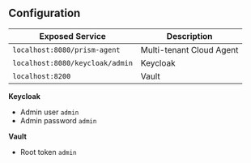 ## Configuration

|Exposed Service|Description|
|-|-|
|`localhost:8080/prism-agent`|Multi-tenant Cloud Agent|
|`localhost:8080/keycloak/admin`|Keycloak|
|`localhost:8200`|Vault|

__Keycloak__

- Admin user `admin`
- Admin password `admin`

__Vault__

- Root token `admin`
